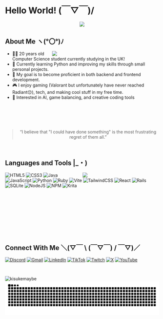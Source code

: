 # Hello World!  (￣▽￣)/

<div align="center">
<img src="https://github.com/user-attachments/assets/efe81f06-5d2b-4efd-b0a0-75dc466c3221" width="300"/>
</div>

## About Me ヽ(°〇°)ﾉ

<img src="https://github.com/user-attachments/assets/ca11d11a-aaa7-4c10-aab4-cc4a3f7006d0" align="right" width="350"/>


- 🧑‍🎓 20 years old Computer Science student currently studying in the UK!
- 🌱 Currently learning Python and improving my skills through small personal projects.
- 🎯 My goal is to become proficient in both backend and frontend development.
- 🎮 I enjoy gaming (Valorant but unfortunately have never reached Radiant😔), tech, and making cool stuff in my free time.
- 🧠 Interested in AI, game balancing, and creative coding tools

<br/>
<br/>
<br/>
<br/>

<div align="center">
  <blockquote>
    “I believe that "I could have done something" is the most frustrating regret of them all.”
  </blockquote>
</div>

<br/>

## Languages and Tools  |_・)

<img src="https://github.com/user-attachments/assets/08332826-de01-4087-a0dd-1d690a7d0e48" width="250" align="right"/>

![HTML5](https://img.shields.io/badge/html5-%23E34F26.svg?style=for-the-badge&logo=html5&logoColor=white)
![CSS3](https://img.shields.io/badge/css3-%231572B6.svg?style=for-the-badge&logo=css3&logoColor=white)
![Java](https://img.shields.io/badge/java-%23ED8B00.svg?style=for-the-badge&logo=openjdk&logoColor=white)
![JavaScript](https://img.shields.io/badge/javascript-%23323330.svg?style=for-the-badge&logo=javascript&logoColor=%23F7DF1E)
![Python](https://img.shields.io/badge/python-3670A0?style=for-the-badge&logo=python&logoColor=ffdd54)
![Ruby](https://img.shields.io/badge/ruby-%23CC342D.svg?style=for-the-badge&logo=ruby&logoColor=white)
![Vite](https://img.shields.io/badge/vite-%23646CFF.svg?style=for-the-badge&logo=vite&logoColor=white)
![TailwindCSS](https://img.shields.io/badge/tailwindcss-%2338B2AC.svg?style=for-the-badge&logo=tailwind-css&logoColor=white)
![React](https://img.shields.io/badge/react-%2320232a.svg?style=for-the-badge&logo=react&logoColor=%2361DAFB)
![Rails](https://img.shields.io/badge/rails-%23CC0000.svg?style=for-the-badge&logo=ruby-on-rails&logoColor=white)
![SQLite](https://img.shields.io/badge/sqlite-%2307405e.svg?style=for-the-badge&logo=sqlite&logoColor=white)
![NodeJS](https://img.shields.io/badge/node.js-6DA55F?style=for-the-badge&logo=node.js&logoColor=white)
![NPM](https://img.shields.io/badge/NPM-%23CB3837.svg?style=for-the-badge&logo=npm&logoColor=white)
![Krita](https://img.shields.io/badge/Krita-203759?style=for-the-badge&logo=krita&logoColor=EEF37B)

<br/>
<br/>
<br/>
<br/>
<br/>
<br/>
<br/>
<br/>


## Connect With Me  ＼(▽￣ \ (￣▽￣) / ￣▽)／

[![Discord](https://img.shields.io/badge/Discord-%235865F2.svg?style=for-the-badge&logo=discord&logoColor=white)](https://discord.gg/uqSnawM3SP)
[![Gmail](https://img.shields.io/badge/Gmail-D14836?style=for-the-badge&logo=gmail&logoColor=white)](mailto:musab.sudirman@gmail.com)
[![LinkedIn](https://img.shields.io/badge/linkedin-%230077B5.svg?style=for-the-badge&logo=linkedin&logoColor=white)](https://www.linkedin.com/in/musabsudirman/)
[![TikTok](https://img.shields.io/badge/TikTok-%23000000.svg?style=for-the-badge&logo=TikTok&logoColor=white)](https://www.tiktok.com/@kisukemaybe)
[![Twitch](https://img.shields.io/badge/Twitch-%239146FF.svg?style=for-the-badge&logo=Twitch&logoColor=white)](https://www.twitch.tv/kisukeisme)
[![X](https://img.shields.io/badge/X-%23000000.svg?style=for-the-badge&logo=X&logoColor=white)](https://x.com/kisukeeke?t=MXq0salFjh7nnHdr23P0KA&s=09)
[![YouTube](https://img.shields.io/badge/YouTube-%23FF0000.svg?style=for-the-badge&logo=YouTube&logoColor=white)](https://youtube.com/@kisukemaybe?si=6jj79uCNaanE5t-Z)

</br>

<p><img align="left" src="https://github-readme-stats.vercel.app/api/top-langs?username=kisukemaybe&show_icons=true&locale=en&layout=compact" alt="kisukemaybe" /></p>

</br>

<img src="https://raw.githubusercontent.com/KisukeMaybe/KisukeMaybe/output/snake.svg" alt="Snake animation" />
